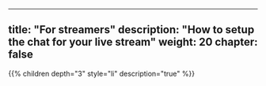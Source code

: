<!--
SPDX-FileCopyrightText: 2024 John Livingston <https://www.john-livingston.fr/>

SPDX-License-Identifier: AGPL-3.0-only
-->

---
title: "For streamers"
description: "How to setup the chat for your live stream"
weight: 20
chapter: false
---

{{% children depth="3" style="li" description="true" %}}
